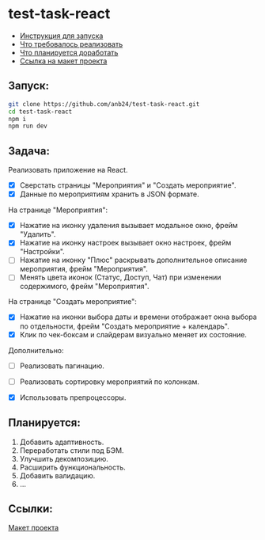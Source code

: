 # test-task-react

- [Инструкция для запуска](#запуск)
- [Что требовалось реализовать](#задача)
- [Что планируется доработать](#планируется)
- [Ссылка на макет проекта](#ссылки)



## Запуск:

```bash
git clone https://github.com/anb24/test-task-react.git
cd test-task-react
npm i
npm run dev
```



## Задача:

Реализовать приложение на React.

- [x] Сверстать страницы "Мероприятия" и "Создать мероприятие".
- [x] Данные по мероприятиям хранить в JSON формате.

На странице "Мероприятия":
- [x] Нажатие на иконку удаления вызывает модальное окно, фрейм "Удалить".
- [x] Нажатие на иконку настроек вызывает окно настроек, фрейм "Настройки".
- [ ] Нажатие на иконку "Плюс" раскрывать дополнительное описание мероприятия, фрейм "Мероприятия".
- [ ] Менять цвета иконок (Статус, Доступ, Чат) при изменении содержимого, фрейм "Мероприятия".

На странице "Создать мероприятие":
- [x] Нажатие на иконки выбора даты и времени отображает окна выбора по отдельности, фрейм "Создать мероприятие + календарь".
- [x] Клик по чек-боксам и слайдерам визуально меняет их состояние.

Дополнительно:
- [ ] Реализовать пагинацию.
- [ ] Реализовать сортировку мероприятий по колонкам.
- [x] Использовать препроцессоры.



## Планируется:

1) Добавить адаптивность.
2) Переработать стили под БЭМ.
3) Улучшить декомпозицию.
4) Расширить функциональность.
5) Добавить валидацию.
6) ...



## Ссылки:

[Макет проекта](https://www.figma.com/file/NhMEYzip8VLEns24Zd3gHQ/inwebsale-v-0.2?node-id=14%3A72&t=0fyCIOwqzaTV4ZPJ-1 "Figma")



